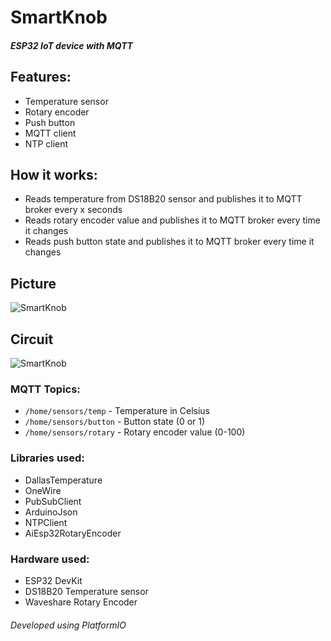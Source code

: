 # SmartKnob
##### ESP32 IoT device with MQTT
## Features:
- Temperature sensor
- Rotary encoder
- Push button
- MQTT client
- NTP client

## How it works:
- Reads temperature from DS18B20 sensor and publishes it to MQTT broker every x seconds
- Reads rotary encoder value and publishes it to MQTT broker every time it changes
- Reads push button state and publishes it to MQTT broker every time it changes

## Picture
![SmartKnob](https://i.imgur.com/U5KOut6.jpg)

## Circuit
![SmartKnob](https://i.imgur.com/SMTS8Hz.png)


### MQTT Topics:
- `/home/sensors/temp` - Temperature in Celsius
- `/home/sensors/button` - Button state (0 or 1)
- `/home/sensors/rotary` - Rotary encoder value (0-100)

### Libraries used:
- DallasTemperature
- OneWire
- PubSubClient
- ArduinoJson
- NTPClient
- AiEsp32RotaryEncoder

### Hardware used:
- ESP32 DevKit
- DS18B20 Temperature sensor
- Waveshare Rotary Encoder


###### Developed using PlatformIO

